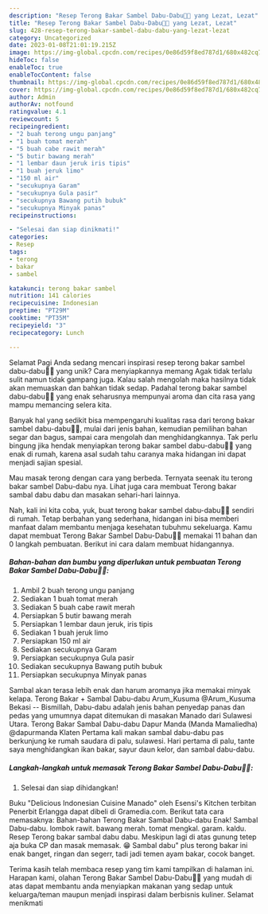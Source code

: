 ```yaml
---
description: "Resep Terong Bakar Sambel Dabu-Dabu🍆🍆 yang Lezat, Lezat"
title: "Resep Terong Bakar Sambel Dabu-Dabu🍆🍆 yang Lezat, Lezat"
slug: 428-resep-terong-bakar-sambel-dabu-dabu-yang-lezat-lezat
category: Uncategorized
date: 2023-01-08T21:01:19.215Z
image: https://img-global.cpcdn.com/recipes/0e86d59f8ed787d1/680x482cq70/terong-bakar-sambel-dabu-dabu-foto-resep-utama.jpg
hideToc: false
enableToc: true
enableTocContent: false
thumbnail: https://img-global.cpcdn.com/recipes/0e86d59f8ed787d1/680x482cq70/terong-bakar-sambel-dabu-dabu-foto-resep-utama.jpg
cover: https://img-global.cpcdn.com/recipes/0e86d59f8ed787d1/680x482cq70/terong-bakar-sambel-dabu-dabu-foto-resep-utama.jpg
author: Admin
authorAv: notfound
ratingvalue: 4.1
reviewcount: 5
recipeingredient:
- "2 buah terong ungu panjang"
- "1 buah tomat merah"
- "5 buah cabe rawit merah"
- "5 butir bawang merah"
- "1 lembar daun jeruk iris tipis"
- "1 buah jeruk limo"
- "150 ml air"
- "secukupnya Garam"
- "secukupnya Gula pasir"
- "secukupnya Bawang putih bubuk"
- "secukupnya Minyak panas"
recipeinstructions:

- "Selesai dan siap dinikmati!"
categories:
- Resep
tags:
- terong
- bakar
- sambel

katakunci: terong bakar sambel 
nutrition: 141 calories
recipecuisine: Indonesian
preptime: "PT29M"
cooktime: "PT35M"
recipeyield: "3"
recipecategory: Lunch

---
```



Selamat Pagi Anda sedang mencari inspirasi resep terong bakar sambel dabu-dabu🍆🍆 yang unik? Cara menyiapkannya memang Agak tidak terlalu sulit namun tidak gampang juga. Kalau salah mengolah maka hasilnya tidak akan memuaskan dan bahkan tidak sedap. Padahal terong bakar sambel dabu-dabu🍆🍆 yang enak seharusnya mempunyai aroma dan cita rasa yang mampu memancing selera kita.


Banyak hal yang sedikit bisa mempengaruhi kualitas rasa dari terong bakar sambel dabu-dabu🍆🍆, mulai dari jenis bahan, kemudian pemilihan bahan segar dan bagus, sampai cara mengolah dan menghidangkannya. Tak perlu bingung jika hendak menyiapkan terong bakar sambel dabu-dabu🍆🍆 yang enak di rumah, karena asal sudah tahu caranya maka hidangan ini dapat menjadi sajian spesial.

Mau masak terong dengan cara yang berbeda. Ternyata seenak itu terong bakar sambel Dabu-dabu nya. Lihat juga cara membuat Terong bakar sambal dabu dabu dan masakan sehari-hari lainnya.


Nah, kali ini kita coba, yuk, buat terong bakar sambel dabu-dabu🍆🍆 sendiri di rumah. Tetap berbahan yang sederhana, hidangan ini bisa memberi manfaat dalam membantu menjaga kesehatan tubuhmu sekeluarga. Kamu dapat membuat Terong Bakar Sambel Dabu-Dabu🍆🍆 memakai 11 bahan dan 0 langkah pembuatan. Berikut ini cara dalam membuat hidangannya.

<!--inarticleads1-->

##### Bahan-bahan dan bumbu yang diperlukan untuk pembuatan Terong Bakar Sambel Dabu-Dabu🍆🍆:

1. Ambil 2 buah terong ungu panjang
1. Sediakan 1 buah tomat merah
1. Sediakan 5 buah cabe rawit merah
1. Persiapkan 5 butir bawang merah
1. Persiapkan 1 lembar daun jeruk, iris tipis
1. Sediakan 1 buah jeruk limo
1. Persiapkan 150 ml air
1. Sediakan secukupnya Garam
1. Persiapkan secukupnya Gula pasir
1. Sediakan secukupnya Bawang putih bubuk
1. Persiapkan secukupnya Minyak panas


Sambal akan terasa lebih enak dan harum aromanya jika memakai minyak kelapa. Terong Bakar + Sambal Dabu-dabu Arum_Kusuma @Arum_Kusuma Bekasi -- Bismillah, Dabu-dabu adalah jenis bahan penyedap panas dan pedas yang umumnya dapat ditemukan di masakan Manado dari Sulawesi Utara. Terong Bakar Sambal Dabu-dabu Dapur Manda (Manda Mamaliedha) @dapurmanda Klaten Pertama kali makan sambal dabu-dabu pas berkunjung ke rumah saudara di palu, sulawesi. Hari pertama di palu, tante saya menghidangkan ikan bakar, sayur daun kelor, dan sambal dabu-dabu. 

<!--inarticleads2-->

##### Langkah-langkah untuk memasak Terong Bakar Sambel Dabu-Dabu🍆🍆:


1. Selesai dan siap dihidangkan!

Buku &#34;Delicious Indonesian Cuisine Manado&#34; oleh Esensi&#39;s Kitchen terbitan Penerbit Erlangga dapat dibeli di Gramedia.com. Berikut tata cara memasaknya: Bahan-bahan Terong Bakar Sambal Dabu-dabu Enak! Sambal Dabu-dabu. lombok rawit. bawang merah. tomat mengkal. garam. kaldu. Resep Terong bakar sambal dabu dabu. Meskipun lagi di atas gunung tetep aja buka CP dan masak memasak. 😁 Sambal dabu&#34; plus terong bakar ini enak banget, ringan dan segerr, tadi jadi temen ayam bakar, cocok banget. 

Terima kasih telah membaca resep yang tim kami tampilkan di halaman ini. Harapan kami, olahan Terong Bakar Sambel Dabu-Dabu🍆🍆 yang mudah di atas dapat membantu anda menyiapkan makanan yang sedap untuk keluarga/teman maupun menjadi inspirasi dalam berbisnis kuliner. Selamat menikmati
